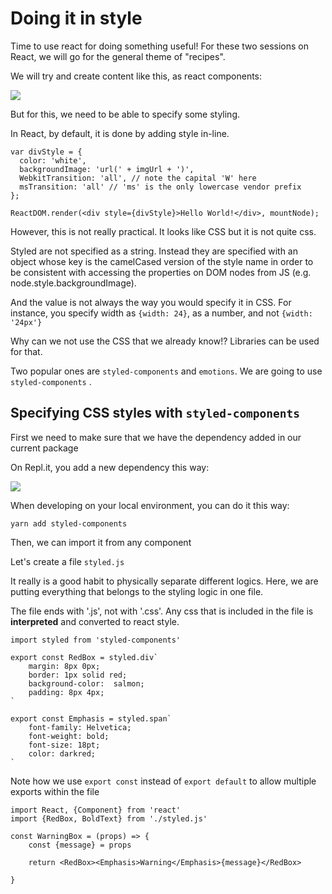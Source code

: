 # Doing it in style

Time to use react for doing something useful! For these two sessions on React, we will go for the general theme of "recipes". 

We will try and create content like this, as react components:

![](https://caphe.sfo2.cdn.digitaloceanspaces.com/assets/images/scratch-recipe-ui-kit-0.jpg)

But for this, we need to be able to specify some styling.

In React, by default, it is done by adding style in-line. 

```
var divStyle = {
  color: 'white',
  backgroundImage: 'url(' + imgUrl + ')',
  WebkitTransition: 'all', // note the capital 'W' here
  msTransition: 'all' // 'ms' is the only lowercase vendor prefix
};

ReactDOM.render(<div style={divStyle}>Hello World!</div>, mountNode);
```

However, this is not really practical. It looks like CSS but it is not quite css. 

Styled are not specified as a string. Instead they are specified with an object whose key is the camelCased version of the style name in order to be consistent with accessing the properties on DOM nodes from JS (e.g. node.style.backgroundImage). 

And the value is not always the way you would specify it in CSS. For instance, you specify width as `{width: 24}`, as a number, and not `{width: '24px'}`

Why can we not use the CSS that we already know!? Libraries can be used for that. 

Two popular ones are `styled-components` and `emotions`. We are going to use `styled-components` . 

## Specifying CSS styles with  `styled-components` 

First we need to make sure that we have the dependency added in our current package

On Repl.it, you add a new dependency this way:

![](https://clients.widged.com/hackyourfuture/assets/replit/add-a-package.png)

When developing on your local environment, you can do it this way:

```
yarn add styled-components
```

Then, we can import it from any component

Let's create a file `styled.js`

It really is a good habit to physically separate different logics. Here, we are putting everything that belongs to the styling logic in one file. 

The file ends with '.js', not with '.css'. Any css that is included in the file is __interpreted__ and converted to react style. 

```
import styled from 'styled-components'

export const RedBox = styled.div`
    margin: 8px 0px;
    border: 1px solid red;
    background-color:  salmon;
    padding: 8px 4px;
`

export const Emphasis = styled.span`
    font-family: Helvetica;
    font-weight: bold;
    font-size: 18pt;
    color: darkred;
`
```

Note how we use `export const` instead of `export default` to allow multiple exports within the file

```
import React, {Component} from 'react'
import {RedBox, BoldText} from './styled.js'

const WarningBox = (props) => {
    const {message} = props

    return <RedBox><Emphasis>Warning</Emphasis>{message}</RedBox>

}
```
